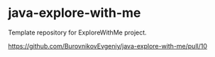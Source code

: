 # java-explore-with-me
Template repository for ExploreWithMe project.

https://github.com/BurovnikovEvgeniy/java-explore-with-me/pull/10
